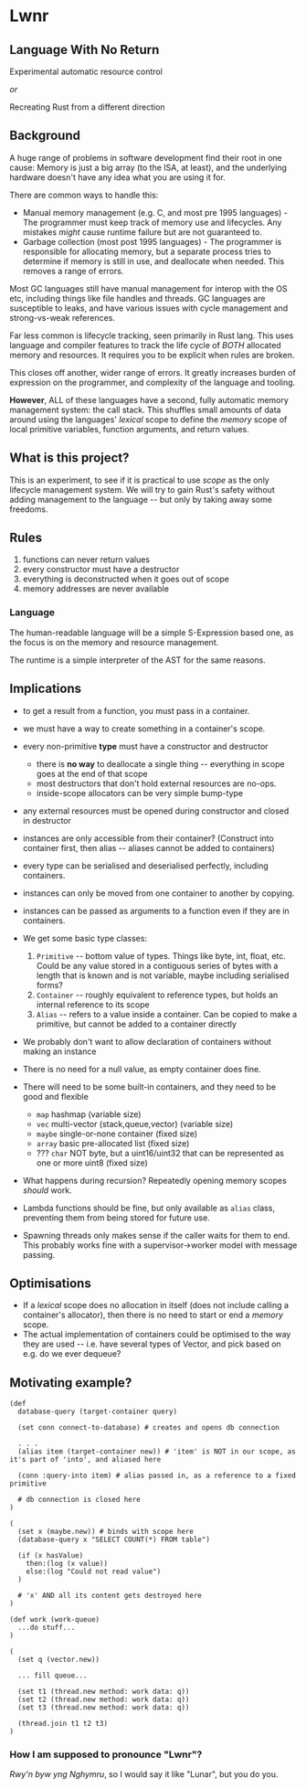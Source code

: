 # Lwnr

## Language With No Return

Experimental automatic resource control

_or_

Recreating Rust from a different direction

## Background

A huge range of problems in software development find their root in one cause:
Memory is just a big array (to the ISA, at least), and the underlying hardware doesn't have any idea
what you are using it for.

There are common ways to handle this:

* Manual memory management (e.g. C, and most pre 1995 languages) - The programmer must
  keep track of memory use and lifecycles. Any mistakes *might* cause runtime failure
  but are not guaranteed to.
* Garbage collection (most post 1995 languages) - The programmer is responsible for
  allocating memory, but a separate process tries to determine if memory is still in
  use, and deallocate when needed. This removes a range of errors.

Most GC languages still have manual management for interop with the OS etc, including
things like file handles and threads.
GC languages are susceptible to leaks, and have various issues with cycle management
and strong-vs-weak references.

Far less common is lifecycle tracking, seen primarily in Rust lang.
This uses language and compiler features to track the life cycle of *BOTH* allocated
memory and resources. It requires you to be explicit when rules are broken.

This closes off another, wider range of errors. It greatly increases burden of
expression on the programmer, and complexity of the language and tooling.

**However**, ALL of these languages have a second, fully automatic memory management
system: the call stack. This shuffles small amounts of data around using the languages'
*lexical* scope to define the *memory* scope of local primitive variables, function
arguments, and return values.

## What is this project?

This is an experiment, to see if it is practical to use *scope* as the only
lifecycle management system. We will try to gain Rust's safety without adding
management to the language -- but only by taking away some freedoms.

## Rules
1. functions can never return values
2. every constructor must have a destructor
3. everything is deconstructed when it goes out of scope
4. memory addresses are never available

### Language

The human-readable language will be a simple S-Expression based one,
as the focus is on the memory and resource management.

The runtime is a simple interpreter of the AST for the same reasons.

## Implications

* to get a result from a function, you must pass in a container.
* we must have a way to create something in a container's scope.

* every non-primitive **type** must have a constructor and destructor
  * there is **no way** to deallocate a single thing -- everything in scope goes at the end of that scope
  * most destructors that don't hold external resources are no-ops.
  * inside-scope allocators can be very simple bump-type
* any external resources must be opened during constructor and closed in destructor
* instances are only accessible from their container? (Construct into container first, then alias -- aliases cannot be added to containers)
* every type can be serialised and deserialised perfectly, including containers.
* instances can only be moved from one container to another by copying.
* instances can be passed as arguments to a function even if they are in containers.

* We get some basic type classes:
  1. `Primitive` -- bottom value of types. Things like byte, int, float, etc. Could be any value stored in a contiguous series of bytes with a length that is known and is not variable, maybe including serialised forms?
  2. `Container` -- roughly equivalent to reference types, but holds an internal reference to its scope
  3. `Alias` -- refers to a value inside a container. Can be copied to make a primitive, but cannot be added to a container directly

* We probably don't want to allow declaration of containers without making an instance
* There is no need for a null value, as empty container does fine.
* There will need to be some built-in containers, and they need to be good and flexible
  - `map` hashmap (variable size)
  - `vec` multi-vector (stack,queue,vector) (variable size)
  - `maybe` single-or-none container (fixed size)
  - `array` basic pre-allocated list (fixed size)
  - ??? `char` NOT byte, but a uint16/uint32 that can be represented as one or more uint8 (fixed size)

* What happens during recursion? Repeatedly opening memory scopes _should_ work.
* Lambda functions should be fine, but only available as `alias` class, preventing them from being stored for future use.
* Spawning threads only makes sense if the caller waits for them to end. This probably works fine with a supervisor->worker model with message passing.

## Optimisations

* If a _lexical_ scope does no allocation in itself (does not include calling a container's allocator), then there is no need to start or end a _memory_ scope.
* The actual implementation of containers could be optimised to the way they are used -- i.e. have several types of Vector, and pick based on e.g. do we ever dequeue?

## Motivating example?

```
(def
  database-query (target-container query)
  
  (set conn connect-to-database) # creates and opens db connection
  
  . . .
  (alias item (target-container new)) # 'item' is NOT in our scope, as it's part of 'into', and aliased here
  
  (conn :query-into item) # alias passed in, as a reference to a fixed primitive
  
  # db connection is closed here
)

(
  (set x (maybe.new)) # binds with scope here
  (database-query x "SELECT COUNT(*) FROM table")
  
  (if (x hasValue)
    then:(log (x value))
    else:(log "Could not read value")
  )
  
  # 'x' AND all its content gets destroyed here
)
```

```
(def work (work-queue)
  ...do stuff...
)

(
  (set q (vector.new))
  
  ... fill queue...
  
  (set t1 (thread.new method: work data: q))
  (set t2 (thread.new method: work data: q))
  (set t3 (thread.new method: work data: q))
  
  (thread.join t1 t2 t3)
)
```

### How I am supposed to pronounce "Lwnr"?

_Rwy'n byw yng Nghymru_, so I would say it like "Lunar", but you do you.